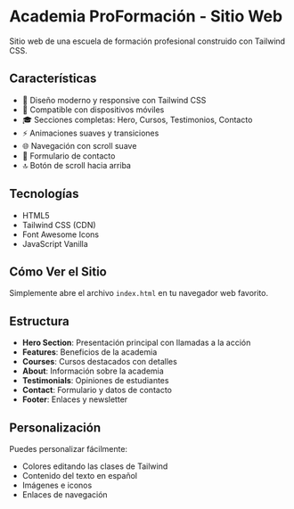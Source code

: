 # Academia ProFormación - Sitio Web

Sitio web de una escuela de formación profesional construido con Tailwind CSS.

## Características

- 🎨 Diseño moderno y responsive con Tailwind CSS
- 📱 Compatible con dispositivos móviles
- 🎓 Secciones completas: Hero, Cursos, Testimonios, Contacto
- ⚡ Animaciones suaves y transiciones
- 🌐 Navegación con scroll suave
- 📧 Formulario de contacto
- 🔝 Botón de scroll hacia arriba

## Tecnologías

- HTML5
- Tailwind CSS (CDN)
- Font Awesome Icons
- JavaScript Vanilla

## Cómo Ver el Sitio

Simplemente abre el archivo `index.html` en tu navegador web favorito.

## Estructura

- **Hero Section**: Presentación principal con llamadas a la acción
- **Features**: Beneficios de la academia
- **Courses**: Cursos destacados con detalles
- **About**: Información sobre la academia
- **Testimonials**: Opiniones de estudiantes
- **Contact**: Formulario y datos de contacto
- **Footer**: Enlaces y newsletter

## Personalización

Puedes personalizar fácilmente:
- Colores editando las clases de Tailwind
- Contenido del texto en español
- Imágenes e iconos
- Enlaces de navegación
